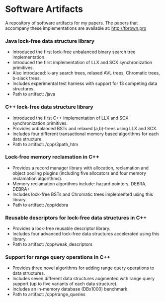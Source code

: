 # Software Artifacts #

A repository of software artifacts for my papers.
The papers that accompany these implementations are available at: http://tbrown.pro

### Java lock-free data structure library ###

* Introduced the first lock-free unbalanced binary search tree implementation.
* Introduced the first implementation of LLX and SCX synchronization primitives.
* Also introduced: k-ary search trees, relaxed AVL trees, Chromatic trees, b-slack trees.
* Includes experimental test harness with support for 13 competing data structures.
* Path to artifact: /java

### C++ lock-free data structure library ###

* Introduced the first C++ implementation of LLX and SCX synchronization primitives.
* Provides unbalanced BSTs and relaxed (a,b)-trees using LLX and SCX.
* Includes four different transactional memory based algorithms for each data structure.
* Path to artifact: /cpp/3path_htm

### Lock-free memory reclamation in C++ ###

* Provides a record manager library with allocation, reclamation and object pooling plugins (including five allocators and four memory reclamation algorithms).
* Memory reclamation algorithms include: hazard pointers, DEBRA, DEBRA+
* Includes lock-free BSTs and Chromatic trees implemented using this library.
* Path to artifact: /cpp/debra

### Reusable descriptors for lock-free data structures in C++ ###

* Provides a lock-free reusable descriptor library.
* Includes four advanced lock-free data structures accelerated using this library.
* Path to artifact: /cpp/weak_descriptors

### Support for range query operations in C++ ###

* Provides three novel algorithms for adding range query operations to data structures.
* Includes seven different data structures augmented with range query support (up to five variants of each data structure).
* Includes an in-memory database (DBx1000) benchmark.
* Path to artifact: /cpp/range_queries